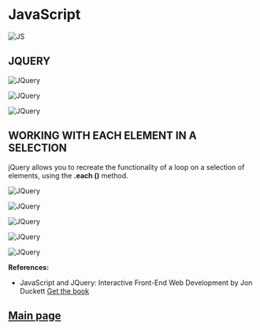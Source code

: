 
# JavaScript

![JS](../201classes/Images201/js.png)

## JQUERY

![JQuery](../301classes/Images301/JQ-and-JS.jpg)

![JQuery](../301classes/Images301/jquery5.png)

![JQuery](../301classes/Images301/jquery6.png)

## WORKING WITH EACH ELEMENT IN A SELECTION

jQuery allows you to recreate the functionality of a loop on a selection of elements, using the **.each ()** method.

![JQuery](../301classes/Images301/jquery.png)

![JQuery](../301classes/Images301/jquery1.png)

![JQuery](../301classes/Images301/jquery2.png)

![JQuery](../301classes/Images301/jquery3.png)

![JQuery](../301classes/Images301/jquery4.png)

**References:**

- JavaScript and JQuery: Interactive Front-End Web Development
by Jon Duckett [Get the book](https://www.amazon.com/JavaScript-JQuery-Interactive-Front-End-Development/dp/1118531647)

## [Main page](https://amjadmesmar.github.io/reading-notes/)

